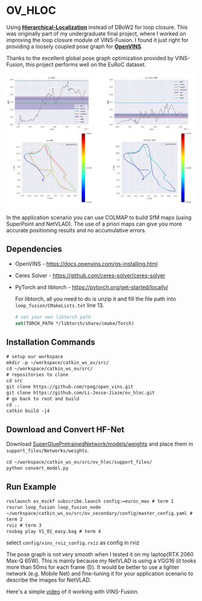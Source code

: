 
# OV_HLOC

Using **[Hierarchical-Localization](https://github.com/cvg/Hierarchical-Localization)** instead of DBoW2 for loop closure. This was originally part of my undergraduate final project, where I worked on improving the loop closure module of VINS-Fusion. I found it just right for providing a loosely coupled pose graph for **[OpenVINS](https://github.com/rpng/open_vins)**.

Thanks to the excellent global pose graph optimization provided by VINS-Fusion, this project performs well on the EuRoC dataset.

![MH_05](image/MH_05.jpg)

In the application scenario you can use COLMAP to build SfM maps (using SuperPoint and NetVLAD). The use of a priori maps can give you more accurate positioning results and no accumulative errors.

## Dependencies

* OpenVINS - <https://docs.openvins.com/gs-installing.html>

* Ceres Solver - <https://github.com/ceres-solver/ceres-solver>

* PyTorch and libtorch - <https://pytorch.org/get-started/locally/>

  For libtorch, all you need to do is unzip it and fill the file path into `loop_fusion/CMakeLists.txt` line 13.

  ```cmake
  # set your own libtorch path
  set(TORCH_PATH */libtorch/share/cmake/Torch)
  ```

## Installation Commands

```shell
# setup our workspace
mkdir -p ~/workspace/catkin_ws_ov/src/
cd ~/workspace/catkin_ws_ov/src/
# repositories to clone
cd src
git clone https://github.com/rpng/open_vins.git
git clone https://github.com/Li-Jesse-Jiaze/ov_hloc.git
# go back to root and build
cd ..
catkin build -j4
```

## Download and Convert HF-Net

Download [SuperGluePretrainedNetwork/models/weights](https://github.com/magicleap/SuperGluePretrainedNetwork/tree/master/models/weights) and place them in `support_files/Networks/weights`.

```shell
cd ~/workspace/catkin_ws_ov/src/ov_hloc/support_files/
python convert_model.py
```

## Run Example

``` shell
roslaunch ov_msckf subscribe.launch config:=euroc_mav # term 1
rosrun loop_fusion loop_fusion_node ~/workspace/catkin_ws_ov/src/ov_secondary/config/master_config.yaml # term 2
rviz # term 3
rosbag play V1_01_easy.bag # term 4
```

select `config/vins_rviz_config.rviz` as config in rviz

The pose graph is not very smooth when I tested it on my laptop(RTX 2060 Max-Q 65W). This is mainly because my NetVLAD is using a VGG16 (it tooks more than 50ms for each frame 😠). It would be better to use a lighter network (e.g. Mobile Net) and fine-tuning it for your application scenario to describe the images for NetVLAD.

Here's a simple [video](https://www.bilibili.com/video/bv1KP4y1F73M) of it working with VINS-Fusion.
